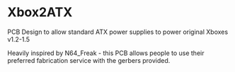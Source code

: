 # Xbox2ATX
PCB Design to allow standard ATX power supplies to power original Xboxes v1.2-1.5<p>
Heavily inspired by N64_Freak - this PCB allows people to use their preferred fabrication service with the gerbers provided.
